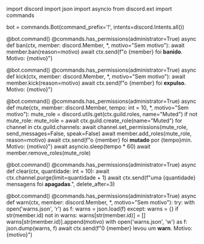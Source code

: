 import discord
import json
import asyncio
from discord.ext import commands

bot = commands.Bot(command_prefix='!', intents=discord.Intents.all())

@bot.command()
@commands.has_permissions(administrator=True)
async def ban(ctx, member: discord.Member, *, motivo="Sem motivo"):
    await member.ban(reason=motivo)
    await ctx.send(f"o {member} foi **banido**. Motivo: {motivo}")

@bot.command()
@commands.has_permissions(administrator=True)
async def kick(ctx, member: discord.Member, *, motivo="Sem motivo"):
    await member.kick(reason=motivo)
    await ctx.send(f"o {member} foi **expulso**. Motivo: {motivo}")

@bot.command()
@commands.has_permissions(administrator=True)
async def mute(ctx, member: discord.Member, tempo: int = 10, *, motivo="Sem motivo"):
    mute_role = discord.utils.get(ctx.guild.roles, name="Muted")
    if not mute_role:
        mute_role = await ctx.guild.create_role(name="Muted")
        for channel in ctx.guild.channels:
            await channel.set_permissions(mute_role, send_messages=False, speak=False)
    await member.add_roles(mute_role, reason=motivo)
    await ctx.send(f"o {member} foi **mutado** por {tempo}min. Motivo: {motivo}")
    await asyncio.sleep(tempo * 60)
    await member.remove_roles(mute_role)

@bot.command()
@commands.has_permissions(administrator=True)
async def clear(ctx, quantidade: int = 10):
    await ctx.channel.purge(limit=quantidade + 1)
    await ctx.send(f"uma {quantidade} mensagens foi **apagadas**.", delete_after=3)

@bot.command()
@commands.has_permissions(administrator=True)
async def warn(ctx, member: discord.Member, *, motivo="Sem motivo"):
    try:
        with open('warns.json', 'r') as f:
            warns = json.load(f)
    except:
        warns = {}
    if str(member.id) not in warns:
        warns[str(member.id)] = []
    warns[str(member.id)].append(motivo)
    with open('warns.json', 'w') as f:
        json.dump(warns, f)
    await ctx.send(f"0 {member} levou um **warn**. Motivo: {motivo}")
